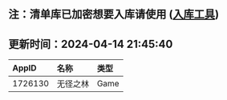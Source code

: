 ## 注：清单库已加密想要入库请使用 ([入库工具](https://github.com/BlankTMing/ManifestAutoUpdate/releases))

## 更新时间：2024-04-14 21:45:40
| AppID | 名称 | 类型  |
| :-------------------- | :----------------------------- | :----------- |
| 1726130 | 无径之林| Game |
